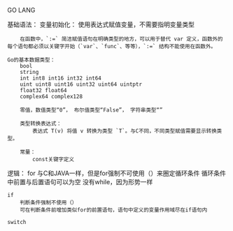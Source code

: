 GO LANG

基础语法：
    变量初始化：
        使用表达式赋值变量，不需要指明变量类型

        在函数中，`:=` 简洁赋值语句在明确类型的地方，可以用于替代 var 定义，函数外的每个语句都必须以关键字开始（`var`、`func`、等等），`:=` 结构不能使用在函数外。

    Go的基本数据类型：
        bool
        string
        int int8 int16 int32 int64
        uint uint8 uint16 uint32 uint64 uintptr
        float32 float64
        complex64 complex128

        零值，数值类型“0”， 布尔值类型“False”， 字符串类型“”

        类型转换表达式：
            表达式 T(v) 将值 v 转换为类型 `T`。与C不同，不同类型赋值需要显示转换类型。

        常量：
            const关键字定义

逻辑：
    for
        与C和JAVA一样，但是for强制不可使用（）来圈定循环条件
        循环条件中前置与后置语句可以为空
        没有while，因为形势一样

    if 
        判断条件强制不使用（）
        可在判断条件前增加类似for的前置语句，语句中定义的变量作用域尽在if语句内

    switch
        